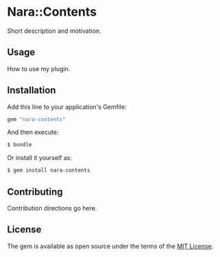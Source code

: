 # Nara::Contents
Short description and motivation.

## Usage
How to use my plugin.

## Installation
Add this line to your application's Gemfile:

```ruby
gem "nara-contents"
```

And then execute:
```bash
$ bundle
```

Or install it yourself as:
```bash
$ gem install nara-contents
```

## Contributing
Contribution directions go here.

## License
The gem is available as open source under the terms of the [MIT License](https://opensource.org/licenses/MIT).
